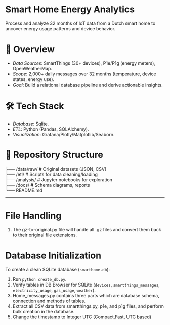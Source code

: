 # Smart Home Energy Analytics  

Process and analyze 32 months of IoT data from a Dutch smart home to uncover energy usage patterns and device behavior.  

# 📌 Overview  
- *Data Sources*: SmartThings (30+ devices), P1e/P1g (energy meters), OpenWeatherMap.  
- *Scope*: 2,000+ daily messages over 32 months (temperature, device states, energy use).  
- *Goal*: Build a relational database pipeline and derive actionable insights.  

# 🛠️ Tech Stack  
- *Database*: Sqlite.  
- *ETL*: Python (Pandas, SQLAlchemy).  
- *Visualization*: Grafana/Plotly/Matplotlib/Seaborn.  

# 📂 Repository Structure  
├── /data/raw/           # Original datasets (JSON, CSV)  
├── /etl/                # Scripts for data cleaning/loading  
├── /analysis/           # Jupyter notebooks for exploration  
├── /docs/               # Schema diagrams, reports  
└── README.md  


--------------------------------------------------------------------------------------------------------------------------------------------

# File Handling
1. The gz-to-original.py file will handle all .gz files and convert them back to their original file extensions. 

# Database Initialization
To create a clean SQLite database (`smarthome.db`):
1. Run `python create_db.py`.
2. Verify tables in DB Browser for SQLite (`devices`, `smartthings_messages`, `electricity_usage`, `gas_usage`, `weather`).
3. Home_messages.py contains three parts which are database schema, connection and methods of tables.
4. Extract all CSV data from smartthings.py, p1e, and p1g files, and perform bulk creation in the database.
5. Change the timestamp to Integer UTC (Compact,Fast, UTC based)